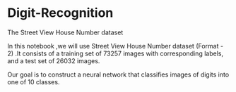 # Digit-Recognition

The Street View House Number dataset

In this notebook ,we will use Street View House Number dataset (Format - 2) .It consists of a training set of 73257 images with corresponding labels, and a test set of 26032 images.

Our goal is to construct a neural network that classifies images of digits into one of 10 classes.
